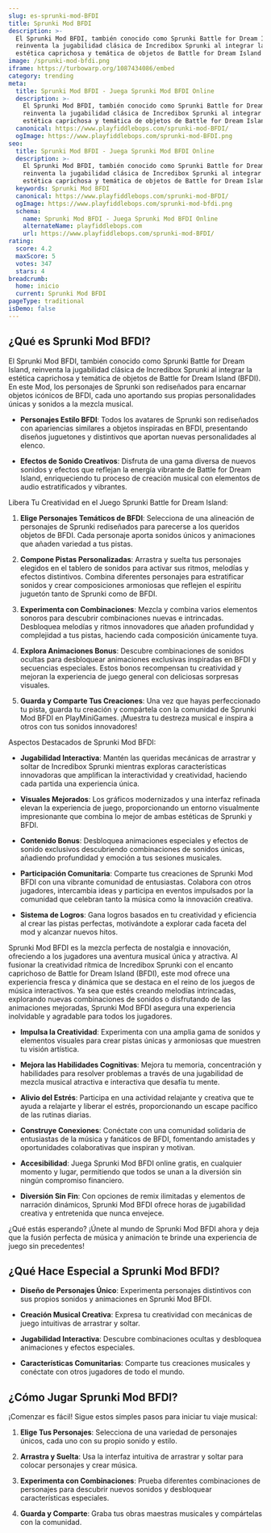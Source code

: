 ```yaml
---
slug: es-sprunki-mod-BFDI
title: Sprunki Mod BFDI
description: >-
  El Sprunki Mod BFDI, también conocido como Sprunki Battle for Dream Island,
  reinventa la jugabilidad clásica de Incredibox Sprunki al integrar la
  estética caprichosa y temática de objetos de Battle for Dream Island (BFDI).
image: /sprunki-mod-bfdi.png
iframe: https://turbowarp.org/1087434086/embed
category: trending
meta:
  title: Sprunki Mod BFDI - Juega Sprunki Mod BFDI Online
  description: >-
    El Sprunki Mod BFDI, también conocido como Sprunki Battle for Dream Island,
    reinventa la jugabilidad clásica de Incredibox Sprunki al integrar la
    estética caprichosa y temática de objetos de Battle for Dream Island (BFDI).
  canonical: https://www.playfiddlebops.com/sprunki-mod-BFDI/
  ogImage: https://www.playfiddlebops.com/sprunki-mod-BFDI.png
seo:
  title: Sprunki Mod BFDI - Juega Sprunki Mod BFDI Online
  description: >-
    El Sprunki Mod BFDI, también conocido como Sprunki Battle for Dream Island,
    reinventa la jugabilidad clásica de Incredibox Sprunki al integrar la
    estética caprichosa y temática de objetos de Battle for Dream Island (BFDI).
  keywords: Sprunki Mod BFDI
  canonical: https://www.playfiddlebops.com/sprunki-mod-BFDI/
  ogImage: https://www.playfiddlebops.com/sprunki-mod-bfdi.png
  schema:
    name: Sprunki Mod BFDI - Juega Sprunki Mod BFDI Online
    alternateName: playfiddlebops.com
    url: https://www.playfiddlebops.com/sprunki-mod-BFDI/
rating:
  score: 4.2
  maxScore: 5
  votes: 347
  stars: 4
breadcrumb:
  home: inicio
  current: Sprunki Mod BFDI
pageType: traditional
isDemo: false
---
```


## ¿Qué es Sprunki Mod BFDI?

El Sprunki Mod BFDI, también conocido como Sprunki Battle for Dream Island, reinventa la jugabilidad clásica de Incredibox Sprunki al integrar la estética caprichosa y temática de objetos de Battle for Dream Island (BFDI). En este Mod, los personajes de Sprunki son rediseñados para encarnar objetos icónicos de BFDI, cada uno aportando sus propias personalidades únicas y sonidos a la mezcla musical.

- **Personajes Estilo BFDI**: Todos los avatares de Sprunki son rediseñados con apariencias similares a objetos inspiradas en BFDI, presentando diseños juguetones y distintivos que aportan nuevas personalidades al elenco.

- **Efectos de Sonido Creativos**: Disfruta de una gama diversa de nuevos sonidos y efectos que reflejan la energía vibrante de Battle for Dream Island, enriqueciendo tu proceso de creación musical con elementos de audio estratificados y vibrantes.

Libera Tu Creatividad en el Juego Sprunki Battle for Dream Island:

1. **Elige Personajes Temáticos de BFDI**: Selecciona de una alineación de personajes de Sprunki rediseñados para parecerse a los queridos objetos de BFDI. Cada personaje aporta sonidos únicos y animaciones que añaden variedad a tus pistas.

1. **Compone Pistas Personalizadas**: Arrastra y suelta tus personajes elegidos en el tablero de sonidos para activar sus ritmos, melodías y efectos distintivos. Combina diferentes personajes para estratificar sonidos y crear composiciones armoniosas que reflejen el espíritu juguetón tanto de Sprunki como de BFDI.

1. **Experimenta con Combinaciones**: Mezcla y combina varios elementos sonoros para descubrir combinaciones nuevas e intrincadas. Desbloquea melodías y ritmos innovadores que añaden profundidad y complejidad a tus pistas, haciendo cada composición únicamente tuya.

1. **Explora Animaciones Bonus**: Descubre combinaciones de sonidos ocultas para desbloquear animaciones exclusivas inspiradas en BFDI y secuencias especiales. Estos bonos recompensan tu creatividad y mejoran la experiencia de juego general con deliciosas sorpresas visuales.

1. **Guarda y Comparte Tus Creaciones**: Una vez que hayas perfeccionado tu pista, guarda tu creación y compártela con la comunidad de Sprunki Mod BFDI en PlayMiniGames. ¡Muestra tu destreza musical e inspira a otros con tus sonidos innovadores!

Aspectos Destacados de Sprunki Mod BFDI:

- **Jugabilidad Interactiva**: Mantén las queridas mecánicas de arrastrar y soltar de Incredibox Sprunki mientras exploras características innovadoras que amplifican la interactividad y creatividad, haciendo cada partida una experiencia única.

- **Visuales Mejorados**: Los gráficos modernizados y una interfaz refinada elevan la experiencia de juego, proporcionando un entorno visualmente impresionante que combina lo mejor de ambas estéticas de Sprunki y BFDI.

- **Contenido Bonus**: Desbloquea animaciones especiales y efectos de sonido exclusivos descubriendo combinaciones de sonidos únicas, añadiendo profundidad y emoción a tus sesiones musicales.

- **Participación Comunitaria**: Comparte tus creaciones de Sprunki Mod BFDI con una vibrante comunidad de entusiastas. Colabora con otros jugadores, intercambia ideas y participa en eventos impulsados por la comunidad que celebran tanto la música como la innovación creativa.

- **Sistema de Logros**: Gana logros basados en tu creatividad y eficiencia al crear las pistas perfectas, motivándote a explorar cada faceta del mod y alcanzar nuevos hitos.

Sprunki Mod BFDI es la mezcla perfecta de nostalgia e innovación, ofreciendo a los jugadores una aventura musical única y atractiva. Al fusionar la creatividad rítmica de Incredibox Sprunki con el encanto caprichoso de Battle for Dream Island (BFDI), este mod ofrece una experiencia fresca y dinámica que se destaca en el reino de los juegos de música interactivos. Ya sea que estés creando melodías intrincadas, explorando nuevas combinaciones de sonidos o disfrutando de las animaciones mejoradas, Sprunki Mod BFDI asegura una experiencia inolvidable y agradable para todos los jugadores.

- **Impulsa la Creatividad**: Experimenta con una amplia gama de sonidos y elementos visuales para crear pistas únicas y armoniosas que muestren tu visión artística.

- **Mejora las Habilidades Cognitivas**: Mejora tu memoria, concentración y habilidades para resolver problemas a través de una jugabilidad de mezcla musical atractiva e interactiva que desafía tu mente.

- **Alivio del Estrés**: Participa en una actividad relajante y creativa que te ayuda a relajarte y liberar el estrés, proporcionando un escape pacífico de las rutinas diarias.

- **Construye Conexiones**: Conéctate con una comunidad solidaria de entusiastas de la música y fanáticos de BFDI, fomentando amistades y oportunidades colaborativas que inspiran y motivan.

- **Accesibilidad**: Juega Sprunki Mod BFDI online gratis, en cualquier momento y lugar, permitiendo que todos se unan a la diversión sin ningún compromiso financiero.

- **Diversión Sin Fin**: Con opciones de remix ilimitadas y elementos de narración dinámicos, Sprunki Mod BFDI ofrece horas de jugabilidad creativa y entretenida que nunca envejece.

¿Qué estás esperando? ¡Únete al mundo de Sprunki Mod BFDI ahora y deja que la fusión perfecta de música y animación te brinde una experiencia de juego sin precedentes!

## ¿Qué Hace Especial a Sprunki Mod BFDI?

- **Diseño de Personajes Único**: Experimenta personajes distintivos con sus propios sonidos y animaciones en Sprunki Mod BFDI.

- **Creación Musical Creativa**: Expresa tu creatividad con mecánicas de juego intuitivas de arrastrar y soltar.

- **Jugabilidad Interactiva**: Descubre combinaciones ocultas y desbloquea animaciones y efectos especiales.

- **Características Comunitarias**: Comparte tus creaciones musicales y conéctate con otros jugadores de todo el mundo.

## ¿Cómo Jugar Sprunki Mod BFDI?

¡Comenzar es fácil! Sigue estos simples pasos para iniciar tu viaje musical:

1. **Elige Tus Personajes**: Selecciona de una variedad de personajes únicos, cada uno con su propio sonido y estilo.

1. **Arrastra y Suelta**: Usa la interfaz intuitiva de arrastrar y soltar para colocar personajes y crear música.

1. **Experimenta con Combinaciones**: Prueba diferentes combinaciones de personajes para descubrir nuevos sonidos y desbloquear características especiales.

1. **Guarda y Comparte**: Graba tus obras maestras musicales y compártelas con la comunidad.